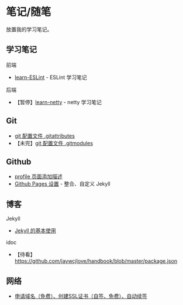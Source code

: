 # 笔记/随笔

放置我的学习笔记。

## 学习笔记

前端

- [learn-ESLint](./docs/ESLint/ESLint%20%E5%AD%A6%E4%B9%A0%E7%AC%94%E8%AE%B0.md) - ESLint 学习笔记

后端

- 【暂停】[learn-netty](https://github.com/LawssssCat/learn-netty) - netty 学习笔记

## Git

- [git 配置文件 .gitattributes](./docs/Git/git_gitattributes.md)
- 【未完】[git 配置文件 .gitmodules](./docs/Git/git_gitmodules.md)

## Github

- [profile 页面添加描述](./docs/Github/github_profile.md)
- [Github Pages 设置](./docs/Github/github_pages.md) - 整合、自定义 Jekyll 

## 博客

Jekyll 

 - [Jekyll 的基本使用](./docs/Jekyll/Jekyll_simple_use.md)

idoc
- 【待看】<https://github.com/jaywcjlove/handbook/blob/master/package.json>

## 网络

- [申请域名（免费）、创建SSL证书（自签、免费）、自动续签](./docs/Network/ssl_config.md)